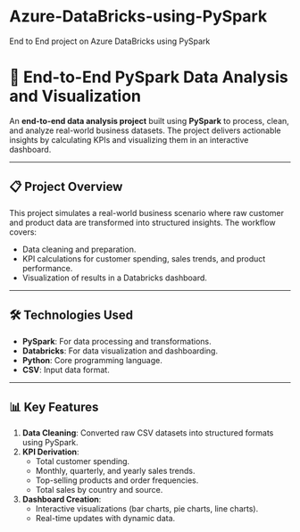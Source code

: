 # Azure-DataBricks-using-PySpark
End to End project on Azure DataBricks using PySpark

# 🚀 End-to-End PySpark Data Analysis and Visualization

An **end-to-end data analysis project** built using **PySpark** to process, clean, and analyze real-world business datasets. The project delivers actionable insights by calculating KPIs and visualizing them in an interactive dashboard.

---

## 📋 **Project Overview**

This project simulates a real-world business scenario where raw customer and product data are transformed into structured insights. The workflow covers:
- Data cleaning and preparation.
- KPI calculations for customer spending, sales trends, and product performance.
- Visualization of results in a Databricks dashboard.

---

## 🛠️ **Technologies Used**
- **PySpark**: For data processing and transformations.
- **Databricks**: For data visualization and dashboarding.
- **Python**: Core programming language.
- **CSV**: Input data format.

---

## 📊 **Key Features**
1. **Data Cleaning**: Converted raw CSV datasets into structured formats using PySpark.
2. **KPI Derivation**:
   - Total customer spending.
   - Monthly, quarterly, and yearly sales trends.
   - Top-selling products and order frequencies.
   - Total sales by country and source.
3. **Dashboard Creation**:
   - Interactive visualizations (bar charts, pie charts, line charts).
   - Real-time updates with dynamic data.
